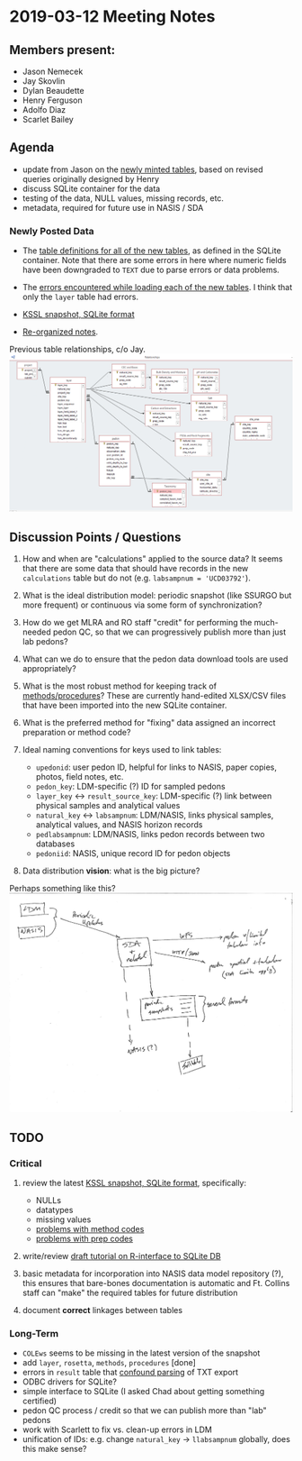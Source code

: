 # 2019-03-12 Meeting Notes


## Members present:

 * Jason Nemecek
 * Jay Skovlin
 * Dylan Beaudette
 * Henry Ferguson
 * Adolfo Diaz
 * Scarlet Bailey


## Agenda
  
  * update from Jason on the [newly minted tables](https://nrcs.app.box.com/s/83s5zzokvitx5bwrha5hif57a7auka78), based on revised queries originally designed by Henry
  * discuss SQLite container for the data
  * testing of the data, NULL values, missing records, etc.
  * metadata, required for future use in NASIS / SDA


### Newly Posted Data 

  * The [table definitions for all of the new tables](https://github.com/ncss-tech/lab-data-delivery/tree/master/code/snapshot-preparation/schema), as defined in the SQLite container. Note that there are some errors in here where numeric fields have been downgraded to `TEXT` due to parse errors or data problems.
  
  * The [errors encountered while loading each of the new tables](https://github.com/ncss-tech/lab-data-delivery/tree/master/code/snapshot-preparation/parse-errors). I think that only the `layer` table had errors.
  
  * [KSSL snapshot, SQLite format](https://new.cloudvault.usda.gov/index.php/s/eSoPYbWDBQNX2HP)
  
  * [Re-organized notes](https://github.com/ncss-tech/lab-data-delivery/tree/master/notes).


Previous table relationships, c/o Jay.
![](../reference/access-snapshot-table-links.png)



## Discussion Points / Questions

 1. How and when are "calculations" applied to the source data? It seems that there are some data that should have records in the new `calculations` table but do not (e.g. `labsampnum = 'UCD03792'`).
 
 2. What is the ideal distribution model: periodic snapshot (like SSURGO but more frequent) or continuous via some form of synchronization?
 
 3. How do we get MLRA and RO staff "credit" for performing the much-needed pedon QC, so that we can progressively publish more than just lab pedons?
 
 4. What can we do to ensure that the pedon data download tools are used appropriately?
 
 5. What is the most robust method for keeping track of [methods/procedures](https://github.com/ncss-tech/lab-data-delivery/tree/master/metadata)? These are currently hand-edited XLSX/CSV files that have been imported into the new SQLite container.
 
 6. What is the preferred method for "fixing" data assigned an incorrect preparation or method code?
 
 7. Ideal naming conventions for keys used to link tables:
    * `upedonid`: user pedon ID, helpful for links to NASIS, paper copies, photos, field notes, etc.
    * `pedon_key`: LDM-specific (?) ID for sampled pedons
    * `layer_key` &harr; `result_source_key`: LDM-specific (?) link between physical samples and analytical values
    * `natural_key` &harr; `labsampnum`: LDM/NASIS, links physical samples, analytical values, and NASIS horizon records
    * `pedlabsampnum`: LDM/NASIS, links pedon records between two databases
    * `pedoniid`: NASIS, unique record ID for pedon objects
 
 8. Data distribution **vision**: what is the big picture?
 
 Perhaps something like  this?
 ![](../notes/DEB-sketch-simple-2019-03-12.png)
 

## TODO

### Critical

  1. review the latest [KSSL snapshot, SQLite format](https://new.cloudvault.usda.gov/index.php/s/eSoPYbWDBQNX2HP), specifically:
     * NULLs
     * datatypes
     * missing values
     * [problems with method codes](https://github.com/dylanbeaudette/process-kssl-snapshot/issues/2)
     * [problems with prep codes](https://github.com/dylanbeaudette/process-kssl-snapshot/issues/2)
  
  
  2. write/review [draft tutorial on R-interface to SQLite DB](https://github.com/ncss-tech/lab-data-delivery/blob/master/manual/KSSL-snapshot-tutorial.R)
  
  3. basic metadata for incorporation into NASIS data model repository (?), this ensures that bare-bones documentation is automatic and Ft. Collins staff can "make" the required tables for future distribution
  
  4. document **correct** linkages between tables
 
 
### Long-Term

  * `COLEws` seems to be missing in the latest version of the snapshot
  * add `layer`, `rosetta`, `methods`, `procedures` [done]
  * errors in `result` table that [confound parsing](https://github.com/ncss-tech/lab-data-delivery/issues/14) of TXT export
  * ODBC drivers for SQLite?
  * simple interface to SQLite (I asked Chad about getting something certified)
  * pedon QC process / credit so that we can publish more than "lab" pedons
  * work with Scarlett to fix vs. clean-up errors in LDM
  * unification of IDs: e.g. change `natural_key` &rarr; `llabsampnum` globally, does this make sense?


